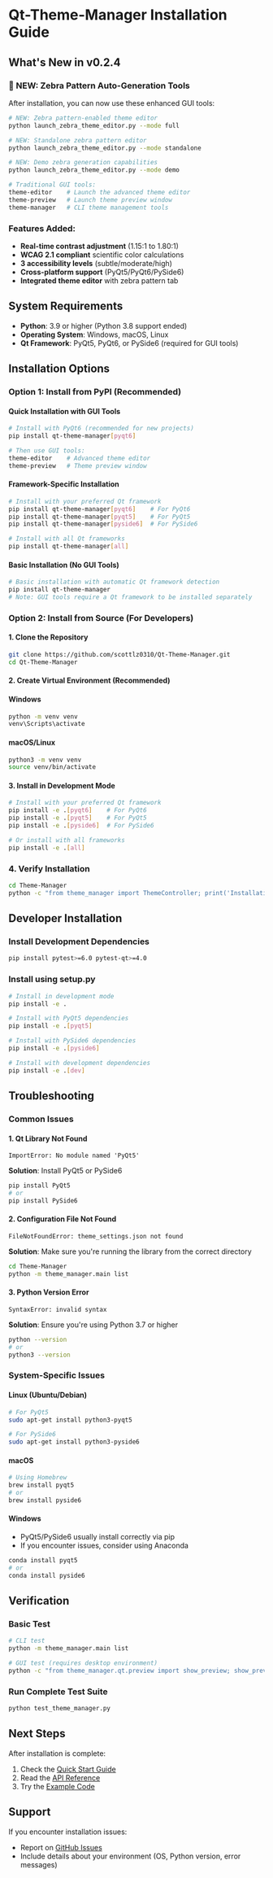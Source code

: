 # Qt-Theme-Manager Installation Guide

## What's New in v0.2.4

### 🦓 NEW: Zebra Pattern Auto-Generation Tools

After installation, you can now use these enhanced GUI tools:

```bash
# NEW: Zebra pattern-enabled theme editor
python launch_zebra_theme_editor.py --mode full

# NEW: Standalone zebra pattern editor  
python launch_zebra_theme_editor.py --mode standalone

# NEW: Demo zebra generation capabilities
python launch_zebra_theme_editor.py --mode demo

# Traditional GUI tools:
theme-editor    # Launch the advanced theme editor
theme-preview   # Launch theme preview window
theme-manager   # CLI theme management tools
```

### Features Added:
- **Real-time contrast adjustment** (1.15:1 to 1.80:1)
- **WCAG 2.1 compliant** scientific color calculations
- **3 accessibility levels** (subtle/moderate/high)
- **Cross-platform support** (PyQt5/PyQt6/PySide6)
- **Integrated theme editor** with zebra pattern tab

## System Requirements

- **Python**: 3.9 or higher (Python 3.8 support ended)
- **Operating System**: Windows, macOS, Linux
- **Qt Framework**: PyQt5, PyQt6, or PySide6 (required for GUI tools)

## Installation Options

### Option 1: Install from PyPI (Recommended)

#### Quick Installation with GUI Tools
```bash
# Install with PyQt6 (recommended for new projects)
pip install qt-theme-manager[pyqt6]

# Then use GUI tools:
theme-editor    # Advanced theme editor
theme-preview   # Theme preview window
```

#### Framework-Specific Installation
```bash
# Install with your preferred Qt framework
pip install qt-theme-manager[pyqt6]    # For PyQt6
pip install qt-theme-manager[pyqt5]    # For PyQt5
pip install qt-theme-manager[pyside6]  # For PySide6

# Install with all Qt frameworks
pip install qt-theme-manager[all]
```

#### Basic Installation (No GUI Tools)
```bash
# Basic installation with automatic Qt framework detection
pip install qt-theme-manager
# Note: GUI tools require a Qt framework to be installed separately
```

### Option 2: Install from Source (For Developers)

#### 1. Clone the Repository

```bash
git clone https://github.com/scottlz0310/Qt-Theme-Manager.git
cd Qt-Theme-Manager
```

#### 2. Create Virtual Environment (Recommended)

#### Windows
```bash
python -m venv venv
venv\Scripts\activate
```

#### macOS/Linux
```bash
python3 -m venv venv
source venv/bin/activate
```

#### 3. Install in Development Mode

```bash
# Install with your preferred Qt framework
pip install -e .[pyqt6]    # For PyQt6
pip install -e .[pyqt5]    # For PyQt5
pip install -e .[pyside6]  # For PySide6

# Or install with all frameworks
pip install -e .[all]
```

### 4. Verify Installation

```bash
cd Theme-Manager
python -c "from theme_manager import ThemeController; print('Installation successful')"
```

## Developer Installation

### Install Development Dependencies

```bash
pip install pytest>=6.0 pytest-qt>=4.0
```

### Install using setup.py

```bash
# Install in development mode
pip install -e .

# Install with PyQt5 dependencies
pip install -e .[pyqt5]

# Install with PySide6 dependencies
pip install -e .[pyside6]

# Install with development dependencies
pip install -e .[dev]
```

## Troubleshooting

### Common Issues

#### 1. Qt Library Not Found
```
ImportError: No module named 'PyQt5'
```

**Solution**: Install PyQt5 or PySide6
```bash
pip install PyQt5
# or
pip install PySide6
```

#### 2. Configuration File Not Found
```
FileNotFoundError: theme_settings.json not found
```

**Solution**: Make sure you're running the library from the correct directory
```bash
cd Theme-Manager
python -m theme_manager.main list
```

#### 3. Python Version Error
```
SyntaxError: invalid syntax
```

**Solution**: Ensure you're using Python 3.7 or higher
```bash
python --version
# or
python3 --version
```

### System-Specific Issues

#### Linux (Ubuntu/Debian)
```bash
# For PyQt5
sudo apt-get install python3-pyqt5

# For PySide6
sudo apt-get install python3-pyside6
```

#### macOS
```bash
# Using Homebrew
brew install pyqt5
# or
brew install pyside6
```

#### Windows
- PyQt5/PySide6 usually install correctly via pip
- If you encounter issues, consider using Anaconda

```bash
conda install pyqt5
# or
conda install pyside6
```

## Verification

### Basic Test
```bash
# CLI test
python -m theme_manager.main list

# GUI test (requires desktop environment)
python -c "from theme_manager.qt.preview import show_preview; show_preview()"
```

### Run Complete Test Suite
```bash
python test_theme_manager.py
```

## Next Steps

After installation is complete:

1. Check the [Quick Start Guide](README.md#quick-start)
2. Read the [API Reference](API_REFERENCE.md)
3. Try the [Example Code](EXAMPLES.md)

## Support

If you encounter installation issues:
- Report on [GitHub Issues](https://github.com/scottlz0310/Theme-Manager/issues)
- Include details about your environment (OS, Python version, error messages)
